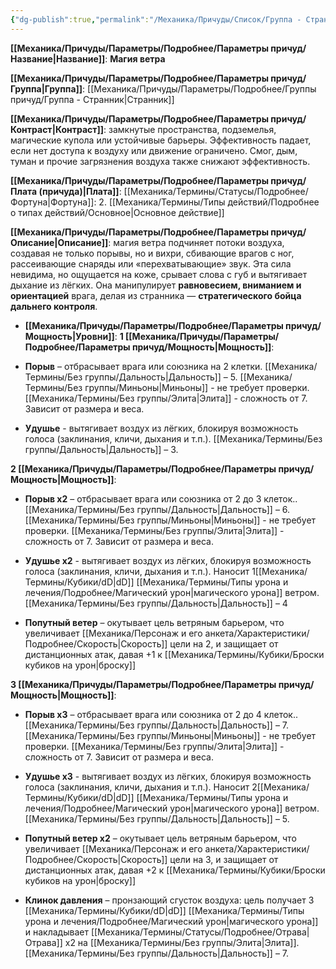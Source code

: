 ```yaml
---
{"dg-publish":true,"permalink":"/Механика/Причуды/Список/Группа - Странник/Магия ветра/","noteIcon":"","created":"2025-09-12T19:47:50.027+03:00","updated":"2025-09-12T16:37:25.792+03:00"}
---
```




**[[Механика/Причуды/Параметры/Подробнее/Параметры причуд/Название\|Название]]**: **Магия ветра**

**[[Механика/Причуды/Параметры/Подробнее/Параметры причуд/Группа\|Группа]]**: [[Механика/Причуды/Параметры/Подробнее/Группы причуд/Группа - Странник\|Странник]]  

**[[Механика/Причуды/Параметры/Подробнее/Параметры причуд/Контраст\|Контраст]]**: замкнутые пространства, подземелья, магические купола или устойчивые барьеры. Эффективность падает, если нет доступа к воздуху или движение ограничено.  Смог, дым, туман и прочие загрязнения воздуха также снижают эффективность.

**[[Механика/Причуды/Параметры/Подробнее/Параметры причуд/Плата (причуда)\|Плата]]**:  [[Механика/Термины/Статусы/Подробнее/Фортуна\|Фортуна]]: 2. [[Механика/Термины/Типы действий/Подробнее о типах действий/Основное\|Основное действие]]  

**[[Механика/Причуды/Параметры/Подробнее/Параметры причуд/Описание\|Описание]]**:  магия ветра подчиняет потоки воздуха, создавая не только порывы, но и вихри, сбивающие врагов с ног, рассеивающие снаряды или «перехватывающие» звук. Эта сила невидима, но ощущается на коже, срывает слова с губ и вытягивает дыхание из лёгких. Она манипулирует **равновесием, вниманием и ориентацией** врага, делая из странника — **стратегического бойца дальнего контроля**.


- **[[Механика/Причуды/Параметры/Подробнее/Параметры причуд/Мощность\|Уровни]]**:
**1 [[Механика/Причуды/Параметры/Подробнее/Параметры причуд/Мощность\|Мощность]]**:

- **Порыв** – отбрасывает врага или союзника на 2 клетки. [[Механика/Термины/Без группы/Дальность\|Дальность]] – 5. 
[[Механика/Термины/Без группы/Миньоны\|Миньоны]] - не требует проверки. 
[[Механика/Термины/Без группы/Элита\|Элита]] - сложность от 7. Зависит от размера и веса.

- **Удушье** - вытягивает воздух из лёгких, блокируя возможность голоса (заклинания, кличи, дыхания и т.п.). [[Механика/Термины/Без группы/Дальность\|Дальность]] – 3.


**2 [[Механика/Причуды/Параметры/Подробнее/Параметры причуд/Мощность\|Мощность]]**:
- **Порыв х2** – отбрасывает врага или союзника от 2 до 3 клеток.. [[Механика/Термины/Без группы/Дальность\|Дальность]] – 6.
[[Механика/Термины/Без группы/Миньоны\|Миньоны]] - не требует проверки.
[[Механика/Термины/Без группы/Элита\|Элита]] - сложность от 7. Зависит от размера и веса.

- **Удушье х2** - вытягивает воздух из лёгких, блокируя возможность голоса (заклинания, кличи, дыхания и т.п.). Наносит 1[[Механика/Термины/Кубики/dD\|dD]] [[Механика/Термины/Типы урона и лечения/Подробнее/Магический урон\|магического урона]] ветром. [[Механика/Термины/Без группы/Дальность\|Дальность]] – 4


- **Попутный ветер** – окутывает цель ветряным барьером, что увеличивает [[Механика/Персонаж и его анкета/Характеристики/Подробнее/Скорость\|Скорость]] цели на 2, и защищает от дистанционных атак, давая +1 к [[Механика/Термины/Кубики/Броски кубиков на урон\|броску]]


**3 [[Механика/Причуды/Параметры/Подробнее/Параметры причуд/Мощность\|Мощность]]**:
- **Порыв х3** – отбрасывает врага или союзника от 2 до 4 клеток.. [[Механика/Термины/Без группы/Дальность\|Дальность]] – 7. 
[[Механика/Термины/Без группы/Миньоны\|Миньоны]] - не требует проверки. 
[[Механика/Термины/Без группы/Элита\|Элита]] - сложность от 7. Зависит от размера и веса.

- **Удушье х3** - вытягивает воздух из лёгких, блокируя возможность голоса (заклинания, кличи, дыхания и т.п.). Наносит 2[[Механика/Термины/Кубики/dD\|dD]] [[Механика/Термины/Типы урона и лечения/Подробнее/Магический урон\|магического урона]] ветром. [[Механика/Термины/Без группы/Дальность\|Дальность]] – 5.


- **Попутный ветер х2** – окутывает цель ветряным барьером, что увеличивает [[Механика/Персонаж и его анкета/Характеристики/Подробнее/Скорость\|Скорость]] цели на 3, и защищает от дистанционных атак, давая +2 к [[Механика/Термины/Кубики/Броски кубиков на урон\|броску]]


- **Клинок давления** – пронзающий сгусток воздуха: цель получает 3 [[Механика/Термины/Кубики/dD\|dD]] [[Механика/Термины/Типы урона и лечения/Подробнее/Магический урон\|магического урона]] и накладывает [[Механика/Термины/Статусы/Подробнее/Отрава\|Отрава]] х2 на [[Механика/Термины/Без группы/Элита\|Элита]]. [[Механика/Термины/Без группы/Дальность\|Дальность]] – 7.